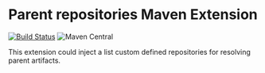 # Parent repositories Maven Extension

[![Build Status](https://travis-ci.org/gzm55/parent-repositories-maven-extension.svg?branch=master)](https://travis-ci.org/gzm55/parent-repositories-maven-extension)
![Maven Central](https://img.shields.io/maven-central/v/com.github.gzm55.maven/parent-repositories-extension.svg?style=plastic)

This extension could inject a list custom defined repositories for resolving parent artifacts.
